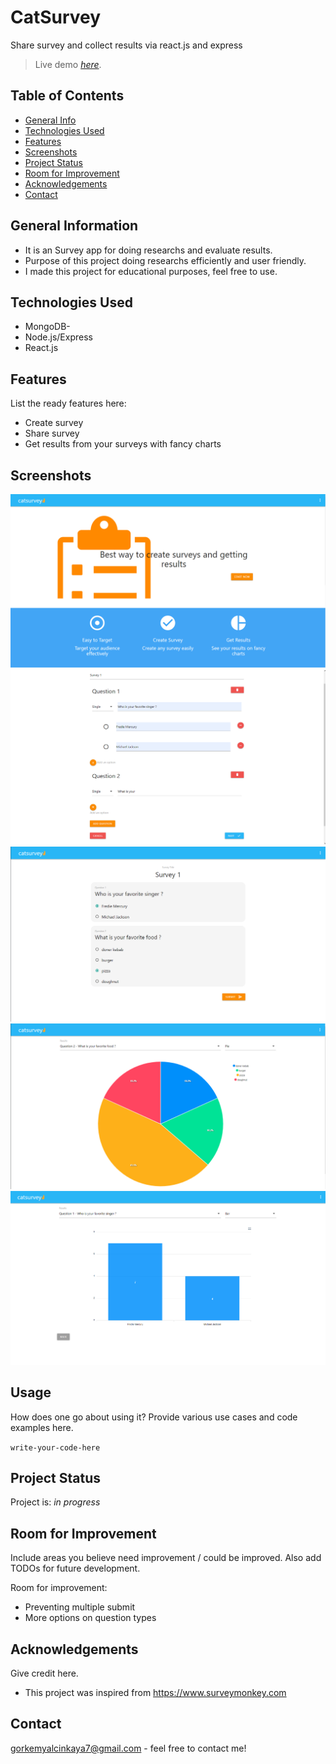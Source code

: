 # CatSurvey
Share survey and collect results via react.js and express
> Live demo [_here_](catsurvey.herokuapp.com).
## Table of Contents
* [General Info](#general-information)
* [Technologies Used](#technologies-used)
* [Features](#features)
* [Screenshots](#screenshots)
* [Project Status](#project-status)
* [Room for Improvement](#room-for-improvement)
* [Acknowledgements](#acknowledgements)
* [Contact](#contact)



## General Information
- It is an Survey app for doing researchs and evaluate results.
- Purpose of this project doing researchs efficiently and user friendly.
- I made this project for educational purposes, feel free to use.


## Technologies Used
- MongoDB-
- Node.js/Express 
- React.js 


## Features
List the ready features here:
- Create survey
- Share survey
- Get results from your surveys with fancy charts


## Screenshots
![Example screenshot](./img/screenshot1.PNG)
![Example screenshot](./img/screenshot3.PNG)
![Example screenshot](./img/screenshot4.PNG)
![Example screenshot](./img/screenshot6.PNG)
![Example screenshot](./img/screenshot7.PNG)
<!-- If you have screenshots you'd like to share, include them here. -->



## Usage
How does one go about using it?
Provide various use cases and code examples here.

`write-your-code-here`


## Project Status
Project is: _in progress_


## Room for Improvement
Include areas you believe need improvement / could be improved. Also add TODOs for future development.

Room for improvement:
- Preventing multiple submit
- More options on question types



## Acknowledgements
Give credit here.
- This project was inspired from https://www.surveymonkey.com



## Contact
gorkemyalcinkaya7@gmail.com - feel free to contact me!
